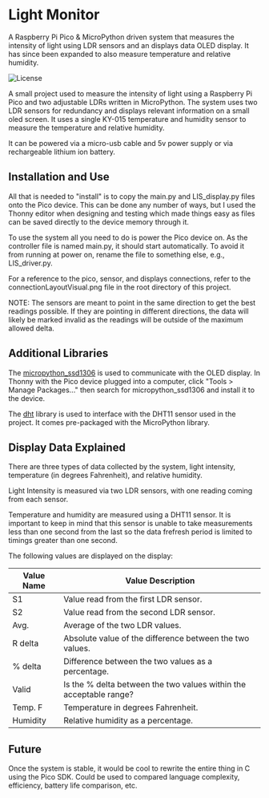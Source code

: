 # Light Monitor

A Raspberry Pi Pico &amp; MicroPython driven system that measures the intensity of light using LDR sensors and an displays data OLED display. It has since been expanded to also measure temperature and relative humidity.

![License](https://img.shields.io/badge/License-GPL3.0-blue)

A small project used to measure the intensity of light using a Raspberry Pi Pico and two adjustable LDRs written in MicroPython. The system uses two LDR sensors for redundancy and displays relevant information on a small oled screen. It uses a single KY-015 temperature and humidity sensor to measure the temperature and relative humidity.

It can be powered via a micro-usb cable and 5v power supply or via rechargeable lithium ion battery.

## Installation and Use

All that is needed to "install" is to copy the main.py and LIS_display.py files onto the Pico device. This can be done any number of ways, but I used the Thonny editor when designing and testing which made things easy as files can be saved directly to the device memory through it.

To use the system all you need to do is power the Pico device on. As the controller file is named main.py, it should start automatically. To avoid it from running at power on, rename the file to something else, e.g., LIS_driver.py.

For a reference to the pico, sensor, and displays connections, refer to the connectionLayoutVisual.png file in the root directory of this project.

NOTE: The sensors are meant to point in the same direction to get the best readings possible. If they are pointing in different directions, the data will likely be marked invalid as the readings will be outside of the maximum allowed delta.

## Additional Libraries

The [micropython_ssd1306](https://github.com/stlehmann/micropython-ssd1306) is used to communicate with the OLED display. In Thonny with the Pico device plugged into a computer, click "Tools > Manage Packages..." then search for micropython_ssd1306 and install it to the device.

The [dht](https://docs.micropython.org/en/latest/esp32/quickref.html#dht-driver) library is used to interface with the DHT11 sensor used in the project. It comes pre-packaged with the MicroPython library.

## Display Data Explained

There are three types of data collected by the system, light intensity, temperature (in degrees Fahrenheit), and relative humidity.

Light Intensity is measured via two LDR sensors, with one reading coming from each sensor.

Temperature and humidity are measured using a DHT11 sensor. It is important to keep in mind that this sensor is unable to take measurements less than one second from the last so the data frefresh period is limited to timings greater than one second.

The following values are displayed on the display:

| Value Name | Value Description |
|------------|-------------------|
| S1 | Value read from the first LDR sensor. |
| S2 | Value read from the second LDR sensor. |
| Avg. | Average of the two LDR values. |
| R delta | Absolute value of the difference between the two values. |
| % delta | Difference between the two values as a percentage. |
| Valid | Is the % delta between the two values within the acceptable range? |
| Temp. F | Temperature in degrees Fahrenheit. |
| Humidity | Relative humidity as a percentage. |

## Future

Once the system is stable, it would be cool to rewrite the entire thing in C using the Pico SDK. Could be used to compared language complexity, efficiency, battery life comparison, etc.
